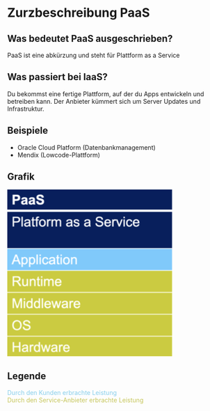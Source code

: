 # Zurzbeschreibung PaaS

## Was bedeutet PaaS ausgeschrieben?
PaaS ist eine abkürzung und steht für Plattform as a Service

## Was passiert bei IaaS?
Du bekommst eine fertige Plattform, auf der du Apps entwickeln und betreiben kann. Der Anbieter kümmert sich um Server Updates und Infrastruktur. 

## Beispiele
-   Oracle Cloud Platform (Datenbankmanagement)
-   Mendix (Lowcode-Plattform)


## Grafik
![Alt-Text](Bilder/PaaS.png)

## Legende
<span style="color:skyblue">Durch den Kunden erbrachte Leistung</span>  
<span style="color:#c6c65b">Durch den Service-Anbieter erbrachte Leistung</span> 